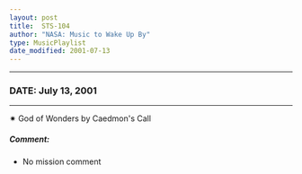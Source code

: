```yaml
---
layout: post
title:  STS-104
author: "NASA: Music to Wake Up By"
type: MusicPlaylist
date_modified: 2001-07-13
---
```


----
### DATE: July 13, 2001
----
✷ God of Wonders by Caedmon's Call

##### Comment:
* No mission comment
